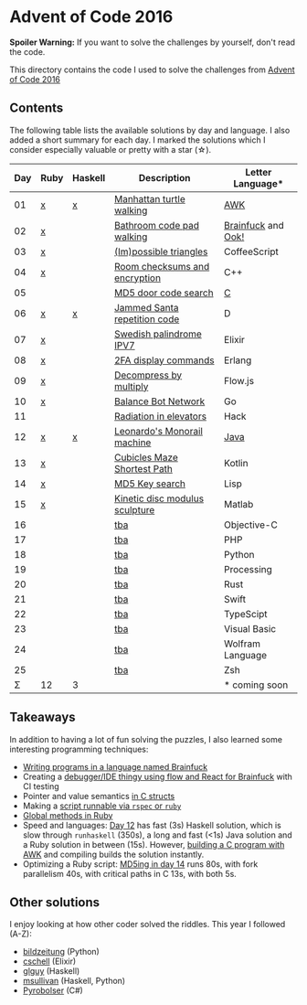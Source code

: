 Advent of Code 2016
===================

**Spoiler Warning:** If you want to solve the challenges by yourself, don't read the code.

This directory contains the code I used to solve the challenges from [Advent of Code 2016](http://adventofcode.com/2016)

Contents
--------

The following table lists the available solutions by day and language. I also
added a short summary for each day. I marked the solutions which I consider
especially valuable or pretty with a star (☆).

Day | Ruby      | Haskell   | Description                             | Letter Language*
----|-----------|-----------|-----------------------------------------|-----------------
01  | [x][rb01] | [x][hs01] | [Manhattan turtle walking][aoc01]       | [AWK](day01/main.awk)
02  | [x][rb02] |           | [Bathroom code pad walking][aoc02]      | [Brainfuck](day02/part1.bf) and [Ook!](day02/part1.ook)
03  | [x][rb03] |           | [(Im)possible triangles][aoc03]         | CoffeeScript
04  | [x][rb04] |           | [Room checksums and encryption][aoc04]  | C++
05  |           |           | [MD5 door code search][aoc05]           | [C](day05/main.c)
06  | [x][rb06] | [x][hs06] | [Jammed Santa repetition code][aoc06]   | D
07  | [x][rb07] |           | [Swedish palindrome IPV7][aoc07]        | Elixir
08  | [x][rb08] |           | [2FA display commands][aoc08]           | Erlang
09  | [x][rb09] |           | [Decompress by multiply][aoc09]         | Flow.js
10  | [x][rb10] |           | [Balance Bot Network][aoc10]            | Go
11  |           |           | [Radiation in elevators][aoc11]         | Hack
12  | [x][rb12] | [x][hs12] | [Leonardo's Monorail machine][aoc12]    | [Java](day12/Main.java)
13  | [x][rb13] |           | [Cubicles Maze Shortest Path][aoc13]    | Kotlin
14  | [x][rb14] |           | [MD5 Key search][aoc14]                 | Lisp
15  | [x][rb15] |           | [Kinetic disc modulus sculpture][aoc15] | Matlab
16  |           |           | [tba][aoc16]                            | Objective-C
17  |           |           | [tba][aoc17]                            | PHP
18  |           |           | [tba][aoc18]                            | Python
19  |           |           | [tba][aoc19]                            | Processing
20  |           |           | [tba][aoc20]                            | Rust
21  |           |           | [tba][aoc21]                            | Swift
22  |           |           | [tba][aoc22]                            | TypeScipt
23  |           |           | [tba][aoc23]                            | Visual Basic
24  |           |           | [tba][aoc24]                            | Wolfram Language
25  |           |           | [tba][aoc25]                            | Zsh
Σ   |        12 |         3 |                                         | * coming soon

Takeaways
---------

In addition to having a lot of fun solving the puzzles, I also learned some interesting programming techniques:

* [Writing programs in a language named Brainfuck](day02/part1.bf)
* Creating a [debugger/IDE thingy using flow and React for Brainfuck](https://gitlab.com/bxt/brainfuck-debugger) with CI testing
* Pointer and value semantics [in C structs](day05/main.c)
* Making a [script runnable via `rspec` or `ruby`][rb07]
* [Global methods in Ruby](https://gist.github.com/bxt/b4da635da9aee12d6e7236147513e40f)
* Speed and languages: [Day 12](day12/) has fast (3s) Haskell solution, which is slow through `runhaskell` (350s), a long and fast (<1s) Java solution and a Ruby solution in between (15s). However, [building a C program with AWK](https://www.reddit.com/r/adventofcode/comments/5hus40/2016_day_12_solutions/db36od6/) and compiling builds the solution instantly.
* Optimizing a Ruby script: [MD5ing in day 14][rb14] runs 80s, with fork parallelism 40s, with critical paths in C 13s, with both 5s.

Other solutions
---------------

I enjoy looking at how other coder solved the riddles. This year I followed (A-Z):

* [bildzeitung](https://github.com/bildzeitung/2016adventofcode) (Python)
* [cschell](https://github.com/cschell/adventofcode/tree/master/2016) (Elixir)
* [glguy](https://github.com/glguy/advent2016) (Haskell)
* [msullivan](https://github.com/msullivan/advent-of-code/tree/master/2016) (Haskell, Python)
* [Pyrobolser](https://github.com/Pyrobolser/AdventOfCode2016/tree/master/AdventOfCode2016/Days) (C#)


 [aoc01]: http://adventofcode.com/2016/day/1
 [aoc02]: http://adventofcode.com/2016/day/2
 [aoc03]: http://adventofcode.com/2016/day/3
 [aoc04]: http://adventofcode.com/2016/day/4
 [aoc05]: http://adventofcode.com/2016/day/5
 [aoc06]: http://adventofcode.com/2016/day/6
 [aoc07]: http://adventofcode.com/2016/day/7
 [aoc08]: http://adventofcode.com/2016/day/8
 [aoc09]: http://adventofcode.com/2016/day/9
 [aoc10]: http://adventofcode.com/2016/day/10
 [aoc11]: http://adventofcode.com/2016/day/11
 [aoc12]: http://adventofcode.com/2016/day/12
 [aoc13]: http://adventofcode.com/2016/day/13
 [aoc14]: http://adventofcode.com/2016/day/14
 [aoc15]: http://adventofcode.com/2016/day/15
 [aoc16]: http://adventofcode.com/2016/day/16
 [aoc17]: http://adventofcode.com/2016/day/17
 [aoc18]: http://adventofcode.com/2016/day/18
 [aoc19]: http://adventofcode.com/2016/day/19
 [aoc20]: http://adventofcode.com/2016/day/20
 [aoc21]: http://adventofcode.com/2016/day/21
 [aoc22]: http://adventofcode.com/2016/day/22
 [aoc23]: http://adventofcode.com/2016/day/23
 [aoc24]: http://adventofcode.com/2016/day/24
 [aoc25]: http://adventofcode.com/2016/day/25
 [rb01]: day01/main.rb
 [rb02]: day02/main.rb
 [rb03]: day03/main.rb
 [rb04]: day04/main.rb
 [rb06]: day06/main.rb
 [rb07]: day07/main.rb
 [rb08]: day08/main.rb
 [rb09]: day09/main.rb
 [rb10]: day10/main.rb
 [rb12]: day12/main.rb
 [rb13]: day13/main.rb
 [rb14]: day14/main.rb
 [rb15]: day15/main.rb
 [hs01]: day01/main.hs
 [hs06]: day06/main.hs
 [hs12]: day12/main.hs
